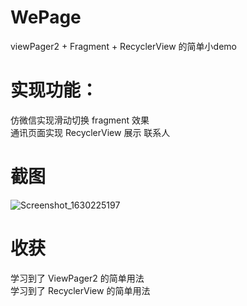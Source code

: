 # WePage
viewPager2 + Fragment + RecyclerView 的简单小demo

# 实现功能：
仿微信实现滑动切换 fragment 效果  
通讯页面实现 RecyclerView 展示 联系人  

# 截图
![Screenshot_1630225197](https://user-images.githubusercontent.com/47053553/131253320-143c2301-3f31-4d02-bc21-2e819c6b847e.png)

# 收获
学习到了 ViewPager2 的简单用法  
学习到了 RecyclerView 的简单用法  

